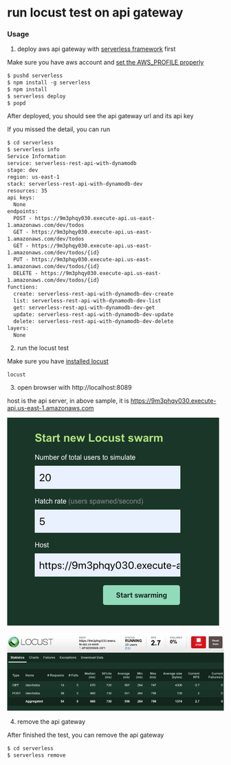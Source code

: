 # run locust test on api gateway

### Usage

1. deploy aws api gateway with [serverless framework](https://www.serverless.com/) first

Make sure you have aws account and [set the AWS_PROFILE properly](https://docs.aws.amazon.com/cli/latest/userguide/cli-chap-configure.html)

```
$ pushd serverless
$ npm install -g serverless
$ npm install
$ serverless deploy
$ popd
```

After deployed, you should see the api gateway url and its api key

If you missed the detail, you can run

```
$ cd serverless
$ serverless info
Service Information
service: serverless-rest-api-with-dynamodb
stage: dev
region: us-east-1
stack: serverless-rest-api-with-dynamodb-dev
resources: 35
api keys:
  None
endpoints:
  POST - https://9m3phqy030.execute-api.us-east-1.amazonaws.com/dev/todos
  GET - https://9m3phqy030.execute-api.us-east-1.amazonaws.com/dev/todos
  GET - https://9m3phqy030.execute-api.us-east-1.amazonaws.com/dev/todos/{id}
  PUT - https://9m3phqy030.execute-api.us-east-1.amazonaws.com/dev/todos/{id}
  DELETE - https://9m3phqy030.execute-api.us-east-1.amazonaws.com/dev/todos/{id}
functions:
  create: serverless-rest-api-with-dynamodb-dev-create
  list: serverless-rest-api-with-dynamodb-dev-list
  get: serverless-rest-api-with-dynamodb-dev-get
  update: serverless-rest-api-with-dynamodb-dev-update
  delete: serverless-rest-api-with-dynamodb-dev-delete
layers:
  None
```
2. run the locust test

Make sure you have [installed locust](https://docs.locust.io/en/stable/installation.html)

```
locust
```

3. open browser with http://localhost:8089

host is the api server, in above sample, it is https://9m3phqy030.execute-api.us-east-1.amazonaws.com

![](images/console.png)

![](images/show-case.png)

4. remove the api gateway

After finished the test, you can remove the api gateway

```
$ cd serverless
$ serverless remove
```
